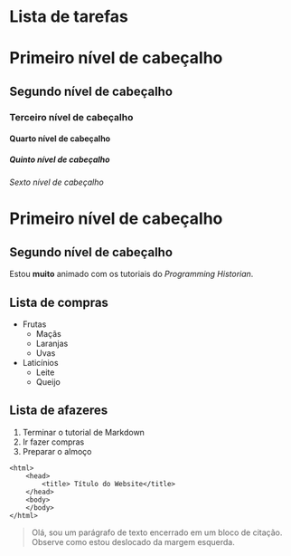 # Lista de tarefas

# Primeiro nível de cabeçalho
## Segundo nível de cabeçalho
### Terceiro nível de cabeçalho
#### Quarto nível de cabeçalho
##### Quinto nível de cabeçalho
###### Sexto nível de cabeçalho


Primeiro nível de cabeçalho
=======

Segundo nível de cabeçalho
----------

Estou **muito** animado com os tutoriais do _Programming Historian_.



Lista de compras
----------
* Frutas
  * Maçãs
  * Laranjas
  * Uvas
* Laticínios
  * Leite
  * Queijo

Lista de afazeres
----------
1. Terminar o tutorial de Markdown
2. Ir fazer compras
3. Preparar o almoço


```
<html>
    <head>
        <title> Título do Website</title>
    </head>
    <body>
    </body>
</html>
```

> Olá, sou um parágrafo de texto encerrado em um bloco de citação. Observe como estou deslocado da margem esquerda.
